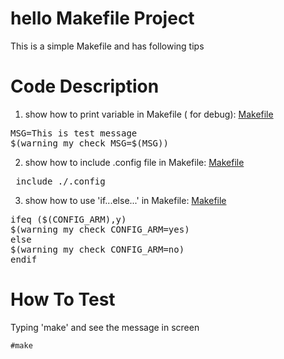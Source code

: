 # hello Makefile Project
This is a simple Makefile and has following tips

# Code Description
1. show how to print variable in Makefile ( for debug): [Makefile](https://github.com/ivan0124/Linux-programming/blob/master/Makefile_hello/Makefile)
<pre>
MSG=This is test message
$(warning my check MSG=$(MSG))
</pre>
2. show how to include .config file in Makefile: [Makefile](https://github.com/ivan0124/Linux-programming/blob/master/Makefile_hello/Makefile)
<pre> include ./.config </pre>
3. show how to use 'if...else...' in Makefile: [Makefile](https://github.com/ivan0124/Linux-programming/blob/master/Makefile_hello/Makefile)
<pre>
ifeq ($(CONFIG_ARM),y)
$(warning my check CONFIG_ARM=yes)
else
$(warning my check CONFIG_ARM=no)
endif
</pre>

# How To Test
Typing 'make' and see the message in screen

`#make`

